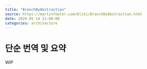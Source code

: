 ```yaml
---
title: "BranchByAbstraction"
source: https://martinfowler.com/bliki/BranchByAbstraction.html
date: 2020-05-14 21:00:00
categories: architecture
---
```

<h1>단순 번역 및 요약</h1>
WIP
